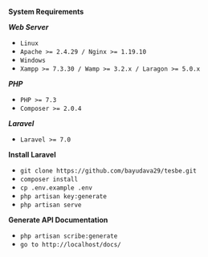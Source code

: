 **System Requirements**

***Web Server***

  - `Linux`
  - `Apache >= 2.4.29 / Nginx >= 1.19.10`
  - `Windows`
  - `Xampp >= 7.3.30 / Wamp >= 3.2.x / Laragon >= 5.0.x`

***PHP***

  - `PHP >= 7.3`
  - `Composer >= 2.0.4`

***Laravel***

  - `Laravel >= 7.0`

**Install Laravel**
- `git clone https://github.com/bayudava29/tesbe.git`
- `composer install`
- `cp .env.example .env`
- `php artisan key:generate`
- `php artisan serve`

**Generate API Documentation**
- `php artisan scribe:generate`
- `go to http://localhost/docs/`
  